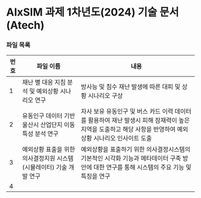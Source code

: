 # AIxSIM 과제 1차년도(2024) 기술 문서 (Atech)

### 파일 목록
번호 | 파일 이름 | 내용
--- | ------------ | -------------
1 | 재난 별 대응 지침 분석 및 예외상황 시나리오 연구 | 방사능 및 침수 재난 발생에 따른 대피 및 상황 시나리오 구상 
2 | 유동인구 데이터 기반 울산시 산업단지 이동특성 분석 연구 | 자사 보유 유동인구 및 버스 카드 이력 데이터를 활용하여 재난 발생시 피해 잠재력이 높은 지역을 도출하고 해당 사항을 반영하여 예외상황 시나리오 인사이트 도출
3 | 예외상황 표출을 위한 의사결정지원 시스템(시뮬레이터) 기술 개발 연구 | 예외상황을 표출하기 위한 의사결정시스템의 기본적인 시각화 기능과 메타데이터 구축 방안에 대한 연구를 통해 시스템의 주요 기능 및 특징을 연구
4 | | 
